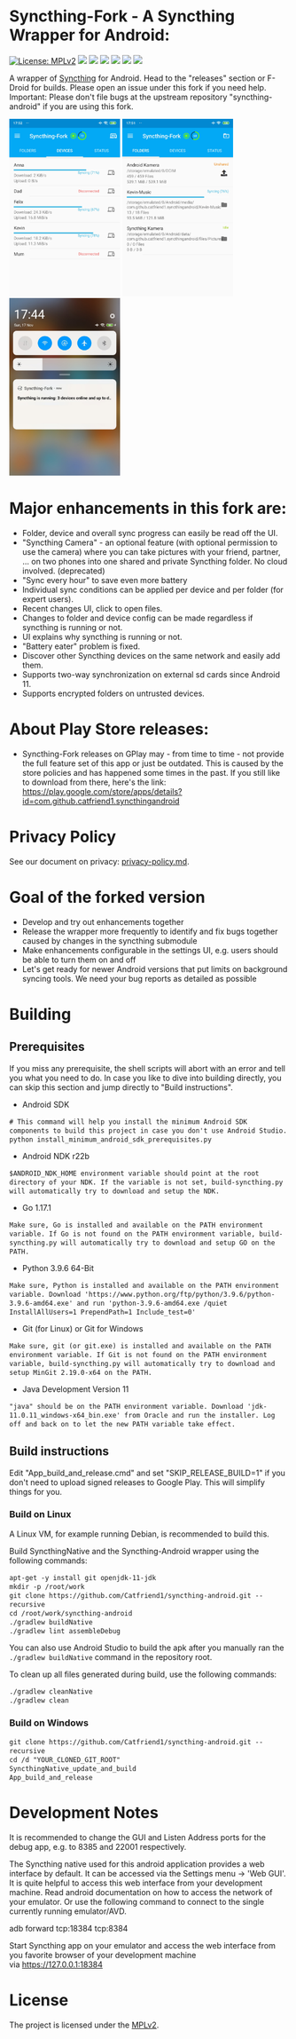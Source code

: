 # Syncthing-Fork - A Syncthing Wrapper for Android:

[![License: MPLv2](https://img.shields.io/badge/License-MPLv2-blue.svg)](https://opensource.org/licenses/MPL-2.0)
<a href="https://github.com/Catfriend1/syncthing-android/releases" alt="GitHub release"><img src="https://img.shields.io/github/release/Catfriend1/syncthing-android/all.svg" /></a>
<a href="https://f-droid.org/packages/com.github.catfriend1.syncthingandroid" alt="F-Droid release"><img src="https://img.shields.io/f-droid/v/com.github.catfriend1.syncthingandroid.svg" /></a>
<a href="https://liberapay.com/~1534877" alt="LiberaPay"><img src="https://img.shields.io/liberapay/patrons/Syncthing-Fork.svg?style=social" /></a>
<a href="https://tooomm.github.io/github-release-stats/?username=Catfriend1&repository=syncthing-android" alt="GitHub Stats"><img src="https://img.shields.io/github/downloads/Catfriend1/syncthing-android/total.svg" /></a>
<a href="https://www.youtube.com/watch?v=rYHQzqSjKWQ" alt="Tutorial: Youtube-Video"><img src="https://img.shields.io/badge/Tutorial-Youtube--Video-blueviolet" /></a>
<a href="https://www.transifex.com/projects/p/syncthing-android-1" alt="The project is translated on Transifex"><img src="https://img.shields.io/badge/Translation-informational" /></a>

A wrapper of [Syncthing](https://github.com/syncthing/syncthing) for Android. Head to the "releases" section or F-Droid for builds. Please open an issue under this fork if you need help. Important: Please don't file bugs at the upstream repository "syncthing-android" if you are using this fork.

<img src="app/src/main/play/listings/en-GB/graphics/phone-screenshots/1.png" alt="screenshot 1" width="200" /> <img src="app/src/main/play/listings/en-GB/graphics/phone-screenshots/2.png" alt="screenshot 2" width="200" /> <img src="app/src/main/play/listings/en-GB/graphics/phone-screenshots/4.png" alt="screenshot 3" width="200" />

# Major enhancements in this fork are:
- Folder, device and overall sync progress can easily be read off the UI.
- "Syncthing Camera" - an optional feature (with optional permission to use the camera) where you can take pictures with your friend, partner, ... on two phones into one shared and private Syncthing folder. No cloud involved. (deprecated)
- "Sync every hour" to save even more battery
- Individual sync conditions can be applied per device and per folder (for expert users).
- Recent changes UI, click to open files.
- Changes to folder and device config can be made regardless if syncthing is running or not.
- UI explains why syncthing is running or not.
- "Battery eater" problem is fixed.
- Discover other Syncthing devices on the same network and easily add them.
- Supports two-way synchronization on external sd cards since Android 11.
- Supports encrypted folders on untrusted devices.

# About Play Store releases:
- Syncthing-Fork releases on GPlay may - from time to time - not provide the full feature set of this app or just be outdated. This is caused by the store policies and has happened some times in the past. If you still like to download from there, here's the link: https://play.google.com/store/apps/details?id=com.github.catfriend1.syncthingandroid

# Privacy Policy
See our document on privacy: [privacy-policy.md](https://github.com/Catfriend1/syncthing-android/blob/main/privacy-policy.md).

# Goal of the forked version
- Develop and try out enhancements together
- Release the wrapper more frequently to identify and fix bugs together caused by changes in the syncthing submodule
- Make enhancements configurable in the settings UI, e.g. users should be able to turn them on and off
- Let's get ready for newer Android versions that put limits on background syncing tools. We need your bug reports as detailed as possible

# Building

## Prerequisites

If you miss any prerequisite, the shell scripts will abort with an error and tell you what you need to do. In case you like to dive into building directly, you can skip this section and jump directly to "Build instructions".

- Android SDK
```
# This command will help you install the minimum Android SDK components to build this project in case you don't use Android Studio.
python install_minimum_android_sdk_prerequisites.py
```
- Android NDK r22b
```
$ANDROID_NDK_HOME environment variable should point at the root directory of your NDK. If the variable is not set, build-syncthing.py will automatically try to download and setup the NDK.
```
- Go 1.17.1
```
Make sure, Go is installed and available on the PATH environment variable. If Go is not found on the PATH environment variable, build-syncthing.py will automatically try to download and setup GO on the PATH.
```
- Python 3.9.6 64-Bit
```
Make sure, Python is installed and available on the PATH environment variable. Download 'https://www.python.org/ftp/python/3.9.6/python-3.9.6-amd64.exe' and run 'python-3.9.6-amd64.exe /quiet InstallAllUsers=1 PrependPath=1 Include_test=0'
```
- Git (for Linux) or Git for Windows
```
Make sure, git (or git.exe) is installed and available on the PATH environment variable. If Git is not found on the PATH environment variable, build-syncthing.py will automatically try to download and setup MinGit 2.19.0-x64 on the PATH.
```
- Java Development Version 11
```
"java" should be on the PATH environment variable. Download 'jdk-11.0.11_windows-x64_bin.exe' from Oracle and run the installer. Log off and back on to let the new PATH variable take effect.
```

## Build instructions

Edit "App_build_and_release.cmd" and set "SKIP_RELEASE_BUILD=1" if you don't need to upload signed releases to Google Play. This will simplify things for you.

### Build on Linux

A Linux VM, for example running Debian, is recommended to build this.

Build SyncthingNative and the Syncthing-Android wrapper using the following commands:
```
apt-get -y install git openjdk-11-jdk
mkdir -p /root/work
git clone https://github.com/Catfriend1/syncthing-android.git --recursive
cd /root/work/syncthing-android
./gradlew buildNative
./gradlew lint assembleDebug
```

You can also use Android Studio to build the apk after you manually ran the `./gradlew buildNative` command in the repository root.

To clean up all files generated during build, use the following commands:
```
./gradlew cleanNative
./gradlew clean
```

### Build on Windows

```
git clone https://github.com/Catfriend1/syncthing-android.git --recursive
cd /d "YOUR_CLONED_GIT_ROOT"
SyncthingNative_update_and_build
App_build_and_release
```

# Development Notes

It is recommended to change the GUI and Listen Address ports for the debug app, e.g. to 8385 and 22001 respectively.

The Syncthing native used for this android application provides a web interface by default. It can be accessed via the Settings menu -> 'Web GUI'. It is quite helpful to access this web interface from your development machine. Read android documentation on how to access the network of your emulator. Or use the following command to connect to the single currently running emulator/AVD.

adb forward tcp:18384 tcp:8384

Start Syncthing app on your emulator and access the web interface from you favorite browser of your development machine via https://127.0.0.1:18384

# License

The project is licensed under the [MPLv2](LICENSE).
